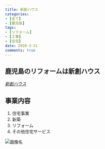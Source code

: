 ```yaml
---
title: 新創ハウス
categories:
- [全て]
- [鹿児島]
tags:
- [リフォーム]
- [工事]
- [住宅]
date: 2020-3-31
comments: true
---
```

<!-- ここから記事を書く -->
## 鹿児島のリフォームは新創ハウス
*[新創ハウス](https://shinsou-kagoshima.com/)*

## 事業内容
1. 住宅事業
2. 新築
3. リフォーム
4. その他住宅サービス

![画像名](\blog\source\tree.jpg "img")







